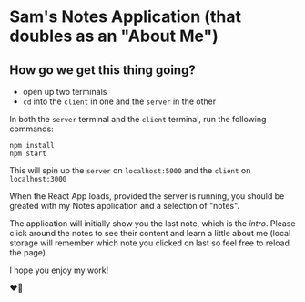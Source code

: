# Sam's Notes Application (that doubles as an "About Me")

## How go we get this thing going?

-   open up two terminals
-   `cd` into the `client` in one and the `server` in the other

In both the `server` terminal and the `client` terminal, run the following commands:

```
npm install
npm start
```

This will spin up the `server` on `localhost:5000` and the `client` on `localhost:3000`

When the React App loads, provided the server is running, you should be greated with my Notes application and a selection of "notes".

The application will initially show you the last note, which is the _intro_. Please click around the notes to see their content and learn a little about me (local storage will remember which note you clicked on last so feel free to reload the page).

I hope you enjoy my work!

❤️‍🔥
